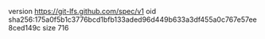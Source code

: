 version https://git-lfs.github.com/spec/v1
oid sha256:175a0f5b1c3776bcd1bfb133aded96d449b633a3df455a0c767e57ee8ced149c
size 716
